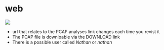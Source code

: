 # web


![](CUP-HTB-01.gif)
- url that relates to the PCAP analyses link changes each time you revist it
- The PCAP file is downloable via the DOWNLOAD link
- There is a possible user called *Nathan* or *nathan*